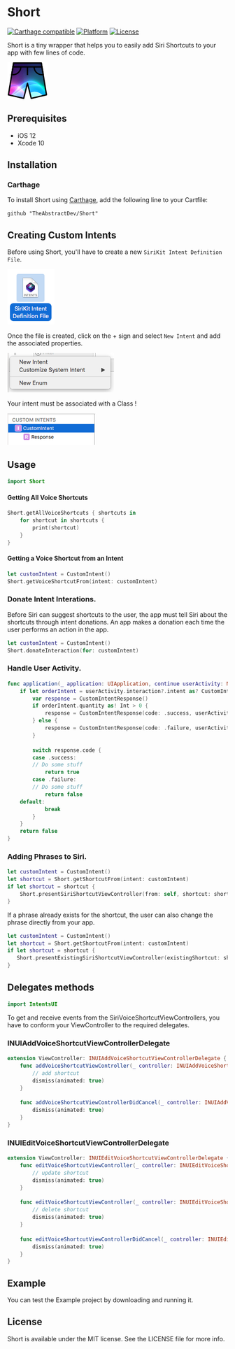 # Short
[![Carthage compatible](https://img.shields.io/badge/Carthage-compatible-4BC51D.svg?style=flat)](https://github.com/Carthage/Carthage)
[![Platform](https://img.shields.io/badge/Platform-iOS-lightgrey.svg)](https://developer.apple.com/)
[![License](https://img.shields.io/badge/license-MIT-999999.svg)](https://github.com/TheAbstractDev/Short/blob/master/LICENSE)

Short is a tiny wrapper that helps you to easily add Siri Shortcuts to your app with few lines of code.

![](Screenshots/short.png)

## Prerequisites
- iOS 12
- Xcode 10

## Installation
### Carthage
To install Short using [Carthage](https://github.com/Carthage/Carthage), add the following line to your Cartfile:

```
github "TheAbstractDev/Short"
```

## Creating Custom Intents
Before using Short, you'll have to create a new `SiriKit Intent Definition File`.

![](Screenshots/1.png)

Once the file is created, click on the + sign and select `New Intent` and add the associated properties.

![](Screenshots/2.png)

Your intent must be associated with a Class !

![](Screenshots/3.png)

## Usage

```swift
import Short
```

#### Getting All Voice Shortcuts
```swift
Short.getAllVoiceShortcuts { shortcuts in
    for shortcut in shortcuts {
        print(shortcut)
    }
}
```

#### Getting a Voice Shortcut from an Intent
```swift
let customIntent = CustomIntent()
Short.getVoiceShortcutFrom(intent: customIntent) 
```

### Donate Intent Interations.
Before Siri can suggest shortcuts to the user, the app must tell Siri about the shortcuts through intent donations. An app makes a donation each time the user performs an action in the app.

```swift
let customIntent = CustomIntent()
Short.donateInteraction(for: customIntent)
```

### Handle User Activity.
```swift
func application(_ application: UIApplication, continue userActivity: NSUserActivity, restorationHandler: @escaping ([UIUserActivityRestoring]?) -> Void) -> Bool {
    if let orderIntent = userActivity.interaction?.intent as? CustomIntent {
        var response = CustomIntentResponse()
        if orderIntent.quantity as! Int > 0 {
            response = CustomIntentResponse(code: .success, userActivity: nil)
        } else {
            response = CustomIntentResponse(code: .failure, userActivity: nil)
        }
        
        switch response.code {
        case .success:
	    // Do some stuff
            return true
        case .failure:
	    // Do some stuff
            return false
	default:
            break
        }
    }
    return false
}
```

### Adding Phrases to Siri.
``` swift
let customIntent = CustomIntent()
let shortcut = Short.getShortcutFrom(intent: customIntent)
if let shortcut = shortcut {
    Short.presentSiriShortcutViewController(from: self, shortcut: shortcut)
}
```

If a phrase already exists for the shortcut, the user can also change the phrase directly from your app.

```swift
let customIntent = CustomIntent()
let shortcut = Short.getShortcutFrom(intent: customIntent)
if let shortcut = shortcut {
   Short.presentExistingSiriShortcutViewController(existingShortcut: shortcut)
}
```

## Delegates methods

```swift
import IntentsUI
```

To get and receive events from the SiriVoiceShortcutViewControllers, you have to conform your ViewController to the required delegates.

### INUIAddVoiceShortcutViewControllerDelegate
```swift
extension ViewController: INUIAddVoiceShortcutViewControllerDelegate {
    func addVoiceShortcutViewController(_ controller: INUIAddVoiceShortcutViewController, didFinishWith voiceShortcut: INVoiceShortcut?, error: Error?) {
        // add shortcut
        dismiss(animated: true)
    }
    
    func addVoiceShortcutViewControllerDidCancel(_ controller: INUIAddVoiceShortcutViewController) {
        dismiss(animated: true)
    }    
}
```

### INUIEditVoiceShortcutViewControllerDelegate
```swift
extension ViewController: INUIEditVoiceShortcutViewControllerDelegate {
    func editVoiceShortcutViewController(_ controller: INUIEditVoiceShortcutViewController, didUpdate voiceShortcut: INVoiceShortcut?, error: Error?) {
        // update shortcut
        dismiss(animated: true)
    }
    
    func editVoiceShortcutViewController(_ controller: INUIEditVoiceShortcutViewController, didDeleteVoiceShortcutWithIdentifier deletedVoiceShortcutIdentifier: UUID) {
        // delete shortcut
        dismiss(animated: true)
    }
    
    func editVoiceShortcutViewControllerDidCancel(_ controller: INUIEditVoiceShortcutViewController) {
        dismiss(animated: true)
    }
}
```

## Example
You can test the Example project by downloading and running it.


## License
Short is available under the MIT license. See the LICENSE file for more info.
